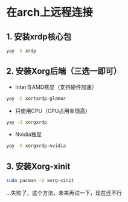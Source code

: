 # 在arch上远程连接
## 1. 安装xrdp核心包
```bash
yay -S xrdp
```

## 2. 安装Xorg后端（三选一即可）
- Inter与AMD核显（支持硬件加速）
```bash
yay -S xortxrdp-glamor
```
- 只使用CPU（CPU占用率很高）
```bash
yay -S xorgxrdp
```
- Nvidia独显
```bash
yay -S xorgxrdp-nvidia
```

## 3. 安装Xorg-xinit
```bash
sudo pacman -S xorg-xinit
```
...失败了，这个方法，未来再试一下，现在还不行

